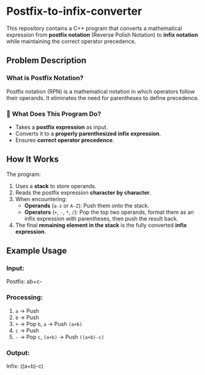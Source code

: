 # Postfix-to-infix-converter

This repository contains a C++ program that converts a mathematical expression from **postfix notation** (Reverse Polish Notation) to **infix notation** while maintaining the correct operator precedence.

## Problem Description

### What is Postfix Notation?
Postfix notation (RPN) is a mathematical notation in which operators follow their operands. It eliminates the need for parentheses to define precedence.

### 🔹 What Does This Program Do?
- Takes a **postfix expression** as input.
- Converts it to a **properly parenthesized infix expression**.
- Ensures **correct operator precedence**.

## How It Works

The program:
1. Uses a **stack** to store operands.
2. Reads the postfix expression **character by character**.
3. When encountering:
   - **Operands** (`a-z` or `A-Z`): Push them onto the stack.
   - **Operators** (`+`, `-`, `*`, `/`): Pop the top two operands, format them as an infix expression with parentheses, then push the result back.
4. The final **remaining element in the stack** is the fully converted **infix expression**.

## Example Usage

### **Input:**
Postfix: ab+c-
### **Processing:**
1. `a` → Push  
2. `b` → Push  
3. `+` → Pop `b`, `a` → Push `(a+b)`  
4. `c` → Push  
5. `-` → Pop `c`, `(a+b)` → Push `((a+b)-c)`

### **Output:**
Infix: ((a+b)-c)
